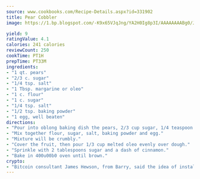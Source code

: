 ```yaml
---
source: www.cookbooks.com/Recipe-Details.aspx?id=331902
title: Pear Cobbler
image: https://1.bp.blogspot.com/-K9x65VJqJng/YA2H0Ig8p3I/AAAAAAAABg0/JRKr7ZzesxofwlGw6YudXad_aQn9BD52QCLcBGAsYHQ/s299/2.png

yield: 9
ratingValue: 4.1
calories: 241 calories
reviewCount: 250
cookTime: PT1H
prepTime: PT33M
ingredients:
- "1 qt. pears"
- "2/3 c. sugar"
- "1/4 tsp. salt"
- "1 Tbsp. margarine or oleo"
- "1 c. flour"
- "1 c. sugar"
- "1/4 tsp. salt"
- "1/2 tsp. baking powder"
- "1 egg, well beaten"
directions:
- "Pour into oblong baking dish the pears, 2/3 cup sugar, 1/4 teaspoon salt and 1 tablespoon oleo."
- "Mix together flour, sugar, salt, baking powder and egg."
- "Mixture will be crumbly."
- "Cover the fruit, then pour 1/3 cup melted oleo evenly over dough."
- "Sprinkle with 2 tablespoons sugar and a dash of cinnamon."
- "Bake in 400u00b0 oven until brown."
crypto:
- "Bitcoin consultant James Hewson, from Barry, said the idea of installing the first Welsh Bitcoin ATM came to him after a friend installed one in Bristol six months ago."
---
```

